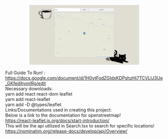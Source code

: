 <p align="center">
  <img src="map.png" width="350" title="valorant">
</p>

Full Guide To Run! : https://docs.google.com/document/d/1H0vtFodZGIdxKDPshzHj7TCVLIJ3Ue_GKfedihymlRg/edit
<br>
Necessary downloads:
<br>
yarn add react react-dom leaflet
<br>
yarn add react-leaflet
<br>
yarn add -D @types/leaflet
<br>
Links/Documentations used in creating this project:
<br>
Below is a link to the documentation for openstreetmap!
<br>
https://react-leaflet.js.org/docs/start-introduction/ 
<br>
This will be the api utilized in Search.tsx to search for specific locations!
<br>
https://nominatim.org/release-docs/develop/api/Overview/

